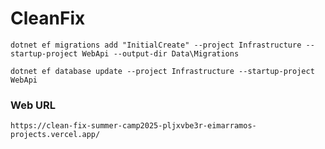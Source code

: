 # CleanFix

```
dotnet ef migrations add "InitialCreate" --project Infrastructure --startup-project WebApi --output-dir Data\Migrations
```

```
dotnet ef database update --project Infrastructure --startup-project WebApi
```

### Web URL
```
https://clean-fix-summer-camp2025-pljxvbe3r-eimarramos-projects.vercel.app/
```

